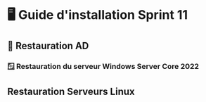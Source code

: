 # 🖥️ Guide d'installation Sprint 11

## 📂 Restauration AD

### 🪟 Restauration du serveur Windows Server Core 2022

## Restauration Serveurs Linux

